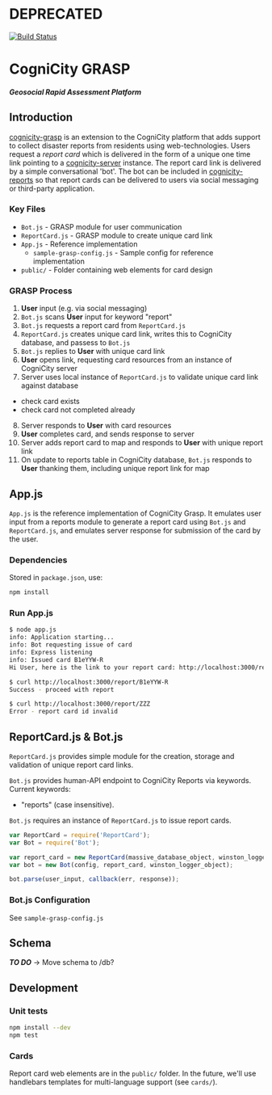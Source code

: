 # DEPRECATED

[![Build Status](https://travis-ci.org/urbanriskmap/cognicity-grasp.svg?branch=master)](https://travis-ci.org/urbanriskmap/cognicity-grasp)

CogniCity GRASP
=====
##### Geosocial Rapid Assessment Platform

## Introduction
[cognicity-grasp](https://github.com/urbanriskmap/cognicity-grasp) is an extension to the CogniCity platform that adds support to collect disaster reports from residents using web-technologies. Users request a *report card* which is delivered in the form of a unique one time link pointing to a  [cognicity-server]() instance. The report card link is delivered by a simple conversational 'bot'. The bot can be included in [cognicity-reports]() so that report cards can be delivered to users via social messaging or third-party application.

### Key Files
* `Bot.js` - GRASP module for user communication
* `ReportCard.js` - GRASP module to create unique card link
* `App.js` - Reference implementation
  * `sample-grasp-config.js` - Sample config for reference implementation
* `public/` - Folder containing web elements for card design

### GRASP Process
1. **User** input (e.g. via social messaging)
2. `Bot.js` scans **User** input for keyword "report"
3. `Bot.js` requests a report card from `ReportCard.js`
4. `ReportCard.js` creates unique card link, writes this to CogniCity database, and passess to `Bot.js`
5. `Bot.js` replies to **User** with unique card link
6. **User** opens link, requesting card resources from an instance of CogniCity server
7. Server uses local instance of `ReportCard.js` to validate unique card link against database
  - check card exists
  - check card not completed already
8. Server responds to **User** with card resources
9. **User** completes card, and sends response to server
10. Server adds report card to map and responds to **User** with unique report link
11. On update to reports table in CogniCity database, `Bot.js` responds to **User** thanking them, including unique report link for map

## App.js
`App.js` is the reference implementation of CogniCity Grasp. It emulates user input from a reports module to generate a report card using `Bot.js` and `ReportCard.js`, and emulates server response for submission of the card by the user.

### Dependencies
Stored in `package.json`, use:
```sh
npm install
```

### Run App.js
```sh
$ node app.js
info: Application starting...
info: Bot requesting issue of card
info: Express listening
info: Issued card B1eYYW-R
Hi User, here is the link to your report card: http://localhost:3000/report/B1eYYW-R

$ curl http://localhost:3000/report/B1eYYW-R
Success - proceed with report

$ curl http://localhost:3000/report/ZZZ
Error - report card id invalid
```

## ReportCard.js & Bot.js
`ReportCard.js` provides simple module for the creation, storage and validation of unique report card links.

`Bot.js` provides human-API endpoint to CogniCity Reports via keywords. Current keywords:
* "reports" (case insensitive).

`Bot.js` requires an instance of `ReportCard.js` to issue report cards.

```js
var ReportCard = require('ReportCard');
var Bot = require('Bot');

var report_card = new ReportCard(massive_database_object, winston_logger_object);
var bot = new Bot(config, report_card, winston_logger_object);

bot.parse(user_input, callback(err, response));
```

### Bot.js Configuration
See `sample-grasp-config.js`

## Schema
***TO DO***
-> Move schema to /db?

## Development

### Unit tests
```sh
npm install --dev
npm test
```

### Cards
Report card web elements are in the `public/` folder.
In the future, we'll use handlebars templates for multi-language support (see `cards/`).
